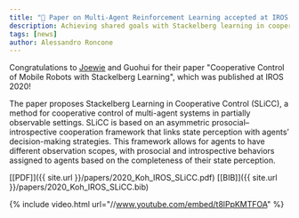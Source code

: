 ```yaml
---
title: "📑 Paper on Multi-Agent Reinforcement Learning accepted at IROS 2020!"
description: Achieving shared goals with Stackelberg learning in cooperative control
tags: [news]
author: Alessandro Roncone
---
```


Congratulations to [Joewie](https://joewiekoh.com) and Guohui for their paper "Cooperative Control of Mobile Robots with Stackelberg Learning", which was published at IROS 2020!

The paper proposes Stackelberg Learning in Cooperative Control (SLiCC), a method for cooperative control of multi-agent systems in partially observable settings. SLiCC is based on an asymmetric prosocial–introspective cooperation framework that links state perception with agents’ decision-making strategies. This framework allows for agents to have different observation scopes, with prosocial and introspective behaviors assigned to agents based on the completeness of their state perception.

[[PDF]]({{ site.url }}/papers/2020_Koh_IROS_SLiCC.pdf) [[BIB]]({{ site.url }}/papers/2020_Koh_IROS_SLiCC.bib)

{% include video.html url="//www.youtube.com/embed/t8lPpKMTFOA" %}
